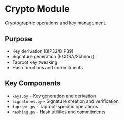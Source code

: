 # Crypto Module

Cryptographic operations and key management.

## Purpose

- Key derivation (BIP32/BIP39)
- Signature generation (ECDSA/Schnorr)
- Taproot key tweaking
- Hash functions and commitments

## Key Components

- `keys.py` - Key generation and derivation
- `signatures.py` - Signature creation and verification
- `taproot.py` - Taproot-specific operations
- `hashing.py` - Hash utilities and commitments